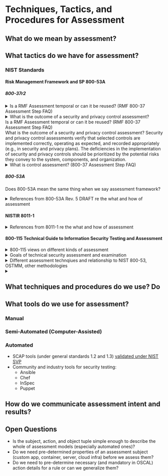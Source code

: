# Techniques, Tactics, and Procedures for Assessment

## What do we mean by assessment?

## What tactics do we have for assessment?

### NIST Standards

#### Risk Management Framework and SP 800-53A

##### 800-37r2

<details>
<summary>Is a RMF Assessment temporal or can it be reused? (RMF 800-37 Assessment Step FAQ)</summary>
Can results from a previous control assessment be leveraged for (re-)authorization purposes? It may be possible to leverage recent control assessment results provided that the assessment was conducted according to
organizationally accepted assessment methodologies and depending on what was assessed and how much time elapsed since the
previous assessment. The security and privacy assessment plans play an important role in validating the recent assessment results. Note, however, that a control assessment is a snapshot in time, meaning that the security and privacy posture captured by the assessment reflects the posture at the time the assessment was performed. For additional guidance on the re-use of assessment results, see NIST SP 800-53A, Revision 4, Assessing Security and Privacy Controls in Federal Information Systems and Organization.
</details>

<details>
<summary>What is the outcome of a security and privacy control assessment?<summary>Is a RMF Assessment temporal or can it be reused? (RMF 800-37 Assessment Step FAQ)</summary>
What is the outcome of a security and privacy control assessment?
Security and privacy control assessments verify that selected controls are implemented correctly, operating as expected, and recorded appropriately (e.g., in security and privacy plans). The deficiencies in the implementation of security and privacy controls should be prioritized by the potential risks they convey to the system, components, and organization.
</details>

<details>
<summary>What is control assessment? (800-37 Assessment Step FAQ)</summary>
Why assess controls?
There are two primary motivations for assessing security and privacy controls: 1) to ensure that the security and privacy controls for managing risk are in place and producing the desired outcomes and 2) to provide the authorizing official with the information needed to make an authorization decision. Control assessment verifies that the safeguards are in place and working as planned, providing system management and Authorizing Officials with an overall security and privacy posture of the system. Control assessments may be conducted as controls are implemented in early stages of the system development in order to identify issues with controls early in the development process.
</details>

##### 800-53A

Does 800-53A mean the same thing when we say assessment framework?

<details>
<summary>References from 800-53A Rev. 5 DRAFT re the what and how of assessment</summary>

> The assessment process is an information-gathering activity of the as-implemented state of
the system or common controls, not a security- or privacy-producing activity. Organizations
determine the most cost-effective implementation of the assessment process by applying the
results of risk assessments, considering the maturity and quality level of the organization’s risk
management processes, and taking advantage of the flexibility in the concepts described in
this publication.

> Assessment results can be obtained from many activities that occur routinely during the system development lifecycle. For example, assessment results are produced during the testing and evaluation of new system components during system upgrades or system integration activities. Organizations can take advantage of previous assessment results whenever possible, to reduce the overall cost of assessments and to make the assessment process more efficient.

> If a system component product is identified as providing support for the implementation of a particular control in [SP 800-53], then evidence produced during the product testing, evaluation, and validation processes (e.g., security or privacy specifications, analyses and test results, validation reports, and validation certificates)12 is used to the extent that it is applicable.

> Organizations carefully consider the potential impacts of employing the assessment procedures defined in this publication when assessing the security and privacy controls in operational systems.

> Product assessments (also known as product testing, evaluation, and validation) are typically conducted by independent, third-party testing organizations. Assessments examine the security and privacy functions of products and established configuration settings. Assessments can be conducted to demonstrate compliance with industry, national, or international information security and privacy standards and developer/vendor claims.

> Establishing an appropriate set of expectations before, during, and after an assessment is paramount to achieving an acceptable
outcome

> Organizations consider both the technical expertise and level of independence required in selecting security and privacy control assessors.28 Organizations ensure that assessors possess the required skills and technical expertise to successfully carry out assessments of system specific, hybrid, and common controls.

</details>


#### NISTIR 8011-1

<details>
<summary>References from 8011-1 re the what and how of assessment</summary>

> While the defect check assesses the individual controls or control items that work together to achieve a purpose, at the same time the defect check also tests the overall effectiveness of the controls working together as a sub-capability. In NISTIR 8011, defect checks are designed so that there is one defect check for each defined sub-capability.

> The difference in the level of focus—between defect checks and determination statements—has a significant impact on how a defect, once discovered, is interpreted. The difference relates to the sensitivity and specificity of the result.

> A sensitive test is one which finds all of the cases where a defect occurs; that is, it has a low false negative rate.

> A specific test is one which does not report a defect when one is not present; that is, it has a low false positive rate.

> Because defect checks measure the result to be achieved by a set of controls, defect checks can be very specific, at the purpose level of abstraction, about whether that result was achieved. However, failure to achieve the result does not imply that ALL the controls or control items 
supporting that capability or sub-capability failed. Thus, while the defect check is specific at the purpose or sub-purpose level of abstraction, it is not specific at the control or control item level 
of abstraction. 

> Completeness means the extent to which the security-related information includes assessment of all relevant defects on all assessment objects (within a defined scope such as a capability). Relevant defects are defects that produce significant risk, e.g., the top two orders of magnitude. Incomplete metrics tend to bias the results by underestimating total risk.

> Timeliness means the extent to which the security-related information has been refreshed within the last X hours or days (as determined/required by the organization. Data must be collected (and defects mitigated) faster than the attacker(s) can act, in order to be able to stay ahead of their ability to compromise a system.

> For the agency dashboard to generate effective to-do lists for responding to defects, the dashboard requires the functionality to identify the specific operational role (person or group) responsible for responding to each defect (maintained as part of the desired state specification).

</details>

#### 800-115 Technical Guide to Information Security Testing and Assessment

<details>
<summary>800-115 views on different kinds of assessment</summary>
An information security assessment is the process of determining how effectively an entity being assessed (e.g., host, system, network, procedure, person—known as the assessment object) meets specific security objectives. Three types of assessment methods can be used to accomplish this—testing, examination, and interviewing. Testing is the process of exercising one or more assessment objects under specified conditions to compare actual and expected behaviors. Examination is the process of checking, inspecting, reviewing, observing, studying, or analyzing one or more assessment objects to facilitate understanding, achieve clarification, or obtain evidence. Interviewing is the process of conducting discussions with individuals or groups within an organization to facilitate understanding, achieve clarification, or identify the location of evidence. Assessment results are used to support the determination of security control effectiveness over time.
</details>

<details>
<summary>Goals of technical security assessment and examination</summary>
To accomplish technical security assessments and ensure that technical security testing and examinations provide maximum value, NIST recommends that organizations:
- Establish an information security assessment policy. This identifies the organization’s requirements for executing assessments, and provides accountability for the appropriate individuals to ensure assessments are conducted in accordance with these requirements. Topics that an assessment policy should address include the organizational requirements with which assessments must comply, roles and responsibilities, adherence to an established assessment methodology, assessment frequency, and documentation requirements.
- Implement a repeatable and documented assessment methodology. This provides consistency and structure to assessments, expedites the transition of new assessment staff, and addresses resource constraints associated with assessments. Using such a methodology enables organizations to maximize the value of assessments while minimizing possible risks introduced by certain technical assessment techniques. These risks can range from not gathering sufficient information on the organization’s security posture for fear of impacting system functionality to affecting the system or network availability by executing techniques without the proper safeguards in place. Processes that minimize risk caused by certain assessment techniques include using skilled assessors, developing comprehensive assessment plans, logging assessor activities, performing testing off-hours, and conducting tests on duplicates of production systems (e.g., development systems). Organizations need to determine the level of risk they are willing to accept for each assessment, and tailor their approaches accordingly.
- Determine the objectives of each security assessment, and tailor the approach accordingly. Security assessments have specific objectives, acceptable levels of risk, and available resources. Because no individual technique provides a comprehensive picture of an organization’s security when executed alone, organizations should use a combination of techniques. This also helps organizations to limit risk and resource usage.
- Analyze findings, and develop risk mitigation techniques to address weaknesses. To ensure that security assessments provide their ultimate value, organizations should conduct root cause analysis upon completion of an assessment to enable the translation of findings into actionable mitigation techniques. These results may indicate that organizations should address not only technical weaknesses, but weaknesses in organizational processes and procedures as well.
</details>

<details>
<summary>Different assessment technqiues and relationship to NIST 800-53, OSTMM, other methodologies</summary>
Several accepted methodologies exist for conducting different types of information security assessments. References to several of these methodologies are found in Appendix E.2 For example, NIST has created a methodology—documented in Special Publication (SP) 800-53A, Guide for Assessing the Security Controls in Federal Information Systems—which offers suggestions for assessing the effectiveness of the security controls outlined in NIST SP 800-53.3 Another widely used assessment methodology is the Open Source Security Testing Methodology Manual (OSSTMM).4 Because there are numerous reasons to conduct assessments, an organization may want to use multiple methodologies. This publication offers recommendations for technical testing and examination techniques that can be used for many assessment methodologies and leveraged for many assessment purposes.
</details>

<details>
<summary></summary>
</details>

## What techniques and procedures do we use? Do 
## What tools do we use for assessment?

### Manual

### Semi-Automated (Computer-Assisted)

### Automated

- SCAP tools (under general standards 1.2 and 1.3) [validated under NIST SVP](https://csrc.nist.gov/projects/scap-validation-program/validated-products-and-modules)
- Community and industry tools for security testing:
    - Ansible
    - Chef
    - InSpec
    - Puppet

## How do we communicate assessment intent and results?
## Open Questions

- Is the subject, action, and object tuple simple enough to describe the whole of assessment models (especially automated ones)?
- Do we need pre-determined properties of an assessment subject (custom app, container, server, cloud infra) before we assess them?
- Do we need to pre-determine necessary (and mandatory in OSCAL) action details for a rule or can we generalize them?
